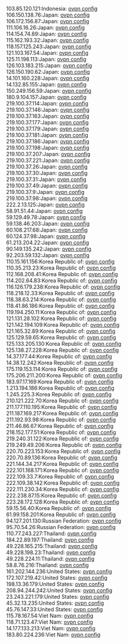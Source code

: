 103.85.120.121:Indonesia: [ovpn config](vpn/103_85_120_121.ovpn)  
106.150.138.76:Japan: [ovpn config](vpn/106_150_138_76.ovpn)  
106.172.156.87:Japan: [ovpn config](vpn/106_172_156_87.ovpn)  
111.106.16.26:Japan: [ovpn config](vpn/111_106_16_26.ovpn)  
114.154.74.89:Japan: [ovpn config](vpn/114_154_74_89.ovpn)  
115.162.193.32:Japan: [ovpn config](vpn/115_162_193_32.ovpn)  
118.157.125.243:Japan: [ovpn config](vpn/118_157_125_243.ovpn)  
121.103.167.54:Japan: [ovpn config](vpn/121_103_167_54.ovpn)  
125.11.198.113:Japan: [ovpn config](vpn/125_11_198_113.ovpn)  
126.103.183.215:Japan: [ovpn config](vpn/126_103_183_215.ovpn)  
126.150.190.62:Japan: [ovpn config](vpn/126_150_190_62.ovpn)  
14.101.160.228:Japan: [ovpn config](vpn/14_101_160_228.ovpn)  
14.132.85.155:Japan: [ovpn config](vpn/14_132_85_155.ovpn)  
150.249.156.59:Japan: [ovpn config](vpn/150_249_156_59.ovpn)  
180.9.104.157:Japan: [ovpn config](vpn/180_9_104_157.ovpn)  
219.100.37.114:Japan: [ovpn config](vpn/219_100_37_114.ovpn)  
219.100.37.146:Japan: [ovpn config](vpn/219_100_37_146.ovpn)  
219.100.37.163:Japan: [ovpn config](vpn/219_100_37_163.ovpn)  
219.100.37.177:Japan: [ovpn config](vpn/219_100_37_177.ovpn)  
219.100.37.179:Japan: [ovpn config](vpn/219_100_37_179.ovpn)  
219.100.37.181:Japan: [ovpn config](vpn/219_100_37_181.ovpn)  
219.100.37.186:Japan: [ovpn config](vpn/219_100_37_186.ovpn)  
219.100.37.198:Japan: [ovpn config](vpn/219_100_37_198.ovpn)  
219.100.37.207:Japan: [ovpn config](vpn/219_100_37_207.ovpn)  
219.100.37.221:Japan: [ovpn config](vpn/219_100_37_221.ovpn)  
219.100.37.26:Japan: [ovpn config](vpn/219_100_37_26.ovpn)  
219.100.37.30:Japan: [ovpn config](vpn/219_100_37_30.ovpn)  
219.100.37.31:Japan: [ovpn config](vpn/219_100_37_31.ovpn)  
219.100.37.49:Japan: [ovpn config](vpn/219_100_37_49.ovpn)  
219.100.37.9:Japan: [ovpn config](vpn/219_100_37_9.ovpn)  
219.100.37.98:Japan: [ovpn config](vpn/219_100_37_98.ovpn)  
222.2.13.125:Japan: [ovpn config](vpn/222_2_13_125.ovpn)  
58.91.51.44:Japan: [ovpn config](vpn/58_91_51_44.ovpn)  
59.129.49.78:Japan: [ovpn config](vpn/59_129_49_78.ovpn)  
59.138.46.203:Japan: [ovpn config](vpn/59_138_46_203.ovpn)  
60.108.217.68:Japan: [ovpn config](vpn/60_108_217_68.ovpn)  
60.124.37.98:Japan: [ovpn config](vpn/60_124_37_98.ovpn)  
61.213.204.22:Japan: [ovpn config](vpn/61_213_204_22.ovpn)  
90.149.135.242:Japan: [ovpn config](vpn/90_149_135_242.ovpn)  
92.203.59.132:Japan: [ovpn config](vpn/92_203_59_132.ovpn)  
110.15.161.156:Korea Republic of: [ovpn config](vpn/110_15_161_156.ovpn)  
110.35.213.23:Korea Republic of: [ovpn config](vpn/110_35_213_23.ovpn)  
112.168.208.41:Korea Republic of: [ovpn config](vpn/112_168_208_41.ovpn)  
114.202.64.83:Korea Republic of: [ovpn config](vpn/114_202_64_83.ovpn)  
116.126.179.238:Korea Republic of: [ovpn config](vpn/116_126_179_238.ovpn)  
118.218.12.33:Korea Republic of: [ovpn config](vpn/118_218_12_33.ovpn)  
118.38.63.214:Korea Republic of: [ovpn config](vpn/118_38_63_214.ovpn)  
118.41.86.186:Korea Republic of: [ovpn config](vpn/118_41_86_186.ovpn)  
119.194.250.11:Korea Republic of: [ovpn config](vpn/119_194_250_11.ovpn)  
121.131.28.102:Korea Republic of: [ovpn config](vpn/121_131_28_102.ovpn)  
121.142.194.109:Korea Republic of: [ovpn config](vpn/121_142_194_109.ovpn)  
121.165.32.89:Korea Republic of: [ovpn config](vpn/121_165_32_89.ovpn)  
125.129.59.65:Korea Republic of: [ovpn config](vpn/125_129_59_65.ovpn)  
125.133.205.130:Korea Republic of: [ovpn config](vpn/125_133_205_130.ovpn)  
125.138.27.228:Korea Republic of: [ovpn config](vpn/125_138_27_228.ovpn)  
14.37.177.44:Korea Republic of: [ovpn config](vpn/14_37_177_44.ovpn)  
14.38.12.242:Korea Republic of: [ovpn config](vpn/14_38_12_242.ovpn)  
175.119.153.114:Korea Republic of: [ovpn config](vpn/175_119_153_114.ovpn)  
175.206.211.200:Korea Republic of: [ovpn config](vpn/175_206_211_200.ovpn)  
183.97.17.169:Korea Republic of: [ovpn config](vpn/183_97_17_169.ovpn)  
1.213.194.186:Korea Republic of: [ovpn config](vpn/1_213_194_186.ovpn)  
1.245.225.3:Korea Republic of: [ovpn config](vpn/1_245_225_3.ovpn)  
210.121.222.70:Korea Republic of: [ovpn config](vpn/210_121_222_70.ovpn)  
211.177.110.195:Korea Republic of: [ovpn config](vpn/211_177_110_195.ovpn)  
211.187.169.217:Korea Republic of: [ovpn config](vpn/211_187_169_217.ovpn)  
211.192.93.98:Korea Republic of: [ovpn config](vpn/211_192_93_98.ovpn)  
211.46.86.67:Korea Republic of: [ovpn config](vpn/211_46_86_67.ovpn)  
218.152.177.51:Korea Republic of: [ovpn config](vpn/218_152_177_51.ovpn)  
219.240.31.122:Korea Republic of: [ovpn config](vpn/219_240_31_122.ovpn)  
219.249.49.206:Korea Republic of: [ovpn config](vpn/219_249_49_206.ovpn)  
220.70.223.153:Korea Republic of: [ovpn config](vpn/220_70_223_153.ovpn)  
220.70.89.136:Korea Republic of: [ovpn config](vpn/220_70_89_136.ovpn)  
221.144.34.217:Korea Republic of: [ovpn config](vpn/221_144_34_217.ovpn)  
222.101.168.171:Korea Republic of: [ovpn config](vpn/222_101_168_171.ovpn)  
222.109.33.7:Korea Republic of: [ovpn config](vpn/222_109_33_7.ovpn)  
222.109.38.142:Korea Republic of: [ovpn config](vpn/222_109_38_142.ovpn)  
222.111.230.34:Korea Republic of: [ovpn config](vpn/222_111_230_34.ovpn)  
222.238.87.15:Korea Republic of: [ovpn config](vpn/222_238_87_15.ovpn)  
223.28.172.128:Korea Republic of: [ovpn config](vpn/223_28_172_128.ovpn)  
59.15.56.40:Korea Republic of: [ovpn config](vpn/59_15_56_40.ovpn)  
61.99.158.201:Korea Republic of: [ovpn config](vpn/61_99_158_201.ovpn)  
94.127.201.130:Russian Federation: [ovpn config](vpn/94_127_201_130.ovpn)  
95.70.54.26:Russian Federation: [ovpn config](vpn/95_70_54_26.ovpn)  
110.77.243.227:Thailand: [ovpn config](vpn/110_77_243_227.ovpn)  
184.22.89.197:Thailand: [ovpn config](vpn/184_22_89_197.ovpn)  
49.228.165.215:Thailand: [ovpn config](vpn/49_228_165_215.ovpn)  
49.228.198.23:Thailand: [ovpn config](vpn/49_228_198_23.ovpn)  
49.228.224.11:Thailand: [ovpn config](vpn/49_228_224_11.ovpn)  
58.8.76.216:Thailand: [ovpn config](vpn/58_8_76_216.ovpn)  
161.202.144.236:United States: [ovpn config](vpn/161_202_144_236.ovpn)  
172.107.219.42:United States: [ovpn config](vpn/172_107_219_42.ovpn)  
198.13.36.179:United States: [ovpn config](vpn/198_13_36_179.ovpn)  
208.94.244.242:United States: [ovpn config](vpn/208_94_244_242.ovpn)  
23.243.221.179:United States: [ovpn config](vpn/23_243_221_179.ovpn)  
45.32.13.235:United States: [ovpn config](vpn/45_32_13_235.ovpn)  
45.76.147.33:United States: [ovpn config](vpn/45_76_147_33.ovpn)  
115.78.167.54:Viet Nam: [ovpn config](vpn/115_78_167_54.ovpn)  
118.71.123.47:Viet Nam: [ovpn config](vpn/118_71_123_47.ovpn)  
14.177.133.213:Viet Nam: [ovpn config](vpn/14_177_133_213.ovpn)  
183.80.224.236:Viet Nam: [ovpn config](vpn/183_80_224_236.ovpn)  
